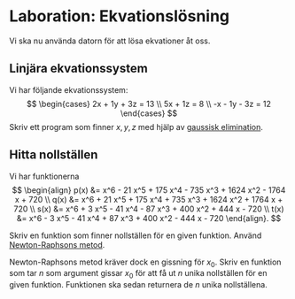 # Laboration: Ekvationslösning

Vi ska nu använda datorn för att lösa ekvationer åt oss.


## Linjära ekvationssystem

Vi har följande ekvationssystem:
$$
\begin{cases}
2x + 1y + 3z = 13 \\
5x + 1z = 8 \\
-x - 1y - 3z = 12
\end{cases}
$$
Skriv ett program som finner $x, y, z$ med hjälp av [gaussisk 
elimination][gauss-elim].

[gauss-elim]: https://en.wikipedia.org/wiki/Gaussian_elimination


## Hitta nollställen

Vi har funktionerna $$
\begin{align}
p(x) &= x^6 - 21 x^5 + 175 x^4 - 735 x^3 + 1624 x^2 - 1764 x + 720 \\
q(x) &= x^6 + 21 x^5 + 175 x^4 + 735 x^3 + 1624 x^2 + 1764 x + 720 \\
s(x) &= x^6 + 3 x^5 - 41 x^4 - 87 x^3 + 400 x^2 + 444 x - 720 \\
t(x) &= x^6 - 3 x^5 - 41 x^4 + 87 x^3 + 400 x^2 - 444 x - 720
\end{align}.
$$

Skriv en funktion som finner nollställen för en given funktion. Använd 
[Newton-Raphsons metod][nr-method].

[nr-method]: https://en.wikipedia.org/wiki/Newton%27s_method

Newton-Raphsons metod kräver dock en gissning för $x_0$. Skriv en funktion som 
tar $n$ som argument gissar $x_0$ för att få ut $n$ unika nollställen för en 
given funktion. Funktionen ska sedan returnera de $n$ unika nollställena.

